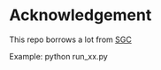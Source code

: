 # Acknowledgement
This repo borrows a lot from [SGC](https://github.com/Tiiiger/SGC)

Example:
python run_xx.py
